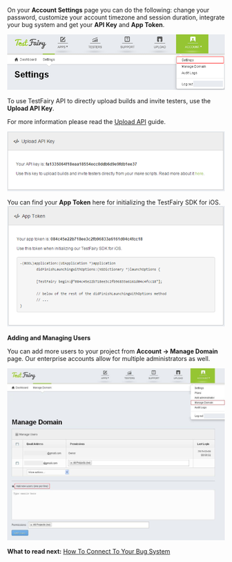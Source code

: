 <!-- # <a id="account_setup"></a>  Account Settings -->

On your **Account Settings** page you can do the following: change your password, customize your account timezone and session duration, integrate your bug system and get your **API Key** and **App Token**.

<!-- ![ alt account-settings-button](../../img/app/accont-settings-button.png) -->
<img src="../../img/app/account-settings-button.png" width="800"/>


To use TestFairy API to directly upload builds and invite testers, use the **Upload API Key**.

For more information please read the [Upload API](http://docs.testfairy.com/Upload_API.html) guide.

![ alt settings-api-key](../../img/app/settings-api-key.png)

You can find your **App Token** here for initializing the TestFairy SDK for iOS.
![ alt settings-app-token](../../img/app/settings-app-token.png)

**Adding and Managing Users**

You can add more users to your project from **Account -> Manage Domain** page.
Our enterprise accounts allow for multiple administrators as well.

<!-- ![ alt manage-domain](../../img/app/manage-domain.jpg) -->
<img src="../../img/app/manage-domain.jpg" width="800"/>

**What to read next:**  [How To Connect To Your Bug System](How_To_Connect_To_Your_Bug_System.html)
 
